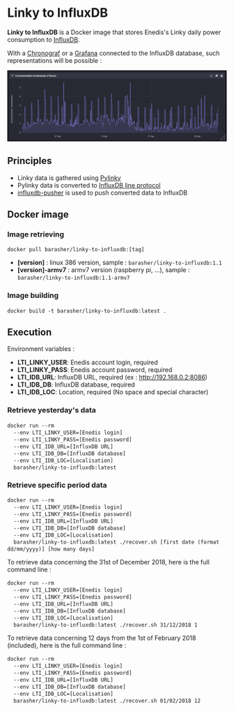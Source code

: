 # Linky to InfluxDB

**Linky to InfluxDB** is a Docker image that stores Enedis's Linky daily power consumption to [InfluxDB](https://docs.influxdata.com/influxdb/).

With a [Chronograf](https://www.influxdata.com/time-series-platform/chronograf/) or a [Grafana](https://grafana.com/) connected to the InfluxDB database, such representations will be possible :

![Chronograf](chronografLinky.png)

## Principles

- Linky data is gathered using [Pylinky](https://github.com/Pirionfr/pyLinky)
- Pylinky data is converted to [InfluxDB line protocol](https://docs.influxdata.com/influxdb/v1.7/write_protocols/line_protocol_tutorial/)
- [influxdb-pusher](https://github.com/barasher/influxdb-pusher) is used to push converted data to InfluxDB

## Docker image

### Image retrieving

```
docker pull barasher/linky-to-influxdb:[tag]
```

- **[version]** : linux 386 version, sample : `barasher/linky-to-influxdb:1.1`
- **[version]-armv7** : armv7 version (raspberry pi, ...), sample : `barasher/linky-to-influxdb:1.1-armv7` 


### Image building
 
```
docker build -t barasher/linky-to-influxdb:latest .
```

## Execution

Environment variables :
- **LTI_LINKY_USER**: Enedis account login, required
- **LTI_LINKY_PASS**: Enedis account password, required
- **LTI_IDB_URL**: InfluxDB URL, required (ex : http://192.168.0.2:8086)
- **LTI_IDB_DB**: InfluxDB database, required
- **LTI_IDB_LOC**: Location, required (No space and special character)

### Retrieve yesterday's data

```
docker run --rm
  --env LTI_LINKY_USER=[Enedis login]
  --env LTI_LINKY_PASS=[Enedis password]
  --env LTI_IDB_URL=[InfluxDB URL]
  --env LTI_IDB_DB=[InfluxDB database]
  --env LTI_IDB_LOC=[Localisation]
  barasher/linky-to-influxdb:latest
```

### Retrieve specific period data

```
docker run --rm
  --env LTI_LINKY_USER=[Enedis login]
  --env LTI_LINKY_PASS=[Enedis password]
  --env LTI_IDB_URL=[InfluxDB URL]
  --env LTI_IDB_DB=[InfluxDB database]
  --env LTI_IDB_LOC=[Localisation]
  barasher/linky-to-influxdb:latest ./recover.sh [first date (format dd/mm/yyyy)] [how many days]
```

To retrieve data concerning the 31st of December 2018, here is the full command line :

```
docker run --rm 
  --env LTI_LINKY_USER=[Enedis login]
  --env LTI_LINKY_PASS=[Enedis password]
  --env LTI_IDB_URL=[InfluxDB URL]
  --env LTI_IDB_DB=[InfluxDB database]
  --env LTI_IDB_LOC=[Localisation]
  barasher/linky-to-influxdb:latest ./recover.sh 31/12/2018 1
```

To retrieve data concerning 12 days from the 1st of February 2018 (included), here is the full command line :

```
docker run --rm 
  --env LTI_LINKY_USER=[Enedis login]
  --env LTI_LINKY_PASS=[Enedis password]
  --env LTI_IDB_URL=[InfluxDB URL]
  --env LTI_IDB_DB=[InfluxDB database]
  --env LTI_IDB_LOC=[Localisation]
  barasher/linky-to-influxdb:latest ./recover.sh 01/02/2018 12
```
